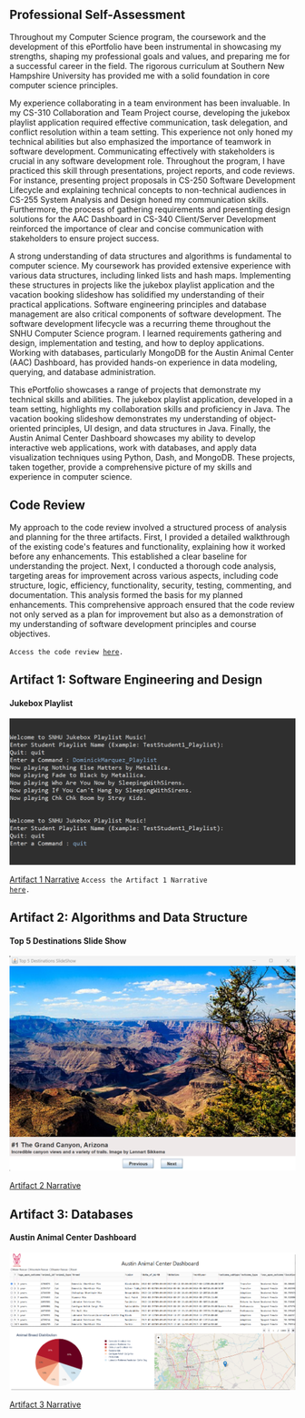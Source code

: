 ## Professional Self-Assessment
Throughout my Computer Science program, the coursework and the development of this ePortfolio have been instrumental in showcasing my strengths, shaping my professional goals and values, and preparing me for a successful career in the field. The rigorous curriculum at Southern New Hampshire University has provided me with a solid foundation in core computer science principles.

My experience collaborating in a team environment has been invaluable.  In my CS-310 Collaboration and Team Project course, developing the jukebox playlist application required effective communication, task delegation, and conflict resolution within a team setting.  This experience not only honed my technical abilities but also emphasized the importance of teamwork in software development. Communicating effectively with stakeholders is crucial in any software development role.  Throughout the program, I have practiced this skill through presentations, project reports, and code reviews.  For instance, presenting project proposals in CS-250 Software Development Lifecycle and explaining technical concepts to non-technical audiences in CS-255 System Analysis and Design honed my communication skills. Furthermore, the process of gathering requirements and presenting design solutions for the AAC Dashboard in CS-340 Client/Server Development reinforced the importance of clear and concise communication with stakeholders to ensure project success.

A strong understanding of data structures and algorithms is fundamental to computer science. My coursework has provided extensive experience with various data structures, including linked lists and hash maps. Implementing these structures in projects like the jukebox playlist application and the vacation booking slideshow has solidified my understanding of their practical applications. Software engineering principles and database management are also critical components of software development. The software development lifecycle was a recurring theme throughout the SNHU Computer Science program. I learned requirements gathering and design, implementation and testing, and how to deploy applications. Working with databases, particularly MongoDB for the Austin Animal Center (AAC) Dashboard, has provided hands-on experience in data modeling, querying, and database administration.

This ePortfolio showcases a range of projects that demonstrate my technical skills and abilities. The jukebox playlist application, developed in a team setting, highlights my collaboration skills and proficiency in Java. The vacation booking slideshow demonstrates my understanding of object-oriented principles, UI design, and data structures in Java. Finally, the Austin Animal Center Dashboard showcases my ability to develop interactive web applications, work with databases, and apply data visualization techniques using Python, Dash, and MongoDB. These projects, taken together, provide a comprehensive picture of my skills and experience in computer science.

## Code Review
My approach to the code review involved a structured process of analysis and planning for the three artifacts. First, I provided a detailed walkthrough of the existing code's features and functionality, explaining how it worked before any enhancements. This established a clear baseline for understanding the project. Next, I conducted a thorough code analysis, targeting areas for improvement across various aspects, including code structure, logic, efficiency, functionality, security, testing, commenting, and documentation.  This analysis formed the basis for my planned enhancements. This comprehensive approach ensured that the code review not only served as a plan for improvement but also as a demonstration of my understanding of software development principles and course objectives.

<code>Access the code review <a href="">here</a>.</code>

## Artifact 1: Software Engineering and Design
#### Jukebox Playlist

 
<img src="images/Artifact-One-Enhancement-Running.png">


[Artifact 1 Narrative](https://myappsngames.github.io/artifact1)
<code>Access the Artifact 1 Narrative <a href="">here</a>.</code>

## Artifact 2: Algorithms and Data Structure
#### Top 5 Destinations Slide Show

  
<img src="images/Artifact-Two-Enhancement-Running.png">



[Artifact 2 Narrative](https://myappsngames.github.io/artifact2)

## Artifact 3: Databases
#### Austin Animal Center Dashboard

 
<img src="images/Artifact-Three-Enhancement-Running.png">
  

[Artifact 3 Narrative](https://myappsngames.github.io/artifact3)


